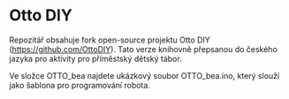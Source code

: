 # Otto DIY

Repozitář obsahuje fork open-source projektu Otto DIY (https://github.com/OttoDIY). Tato verze knihovně přepsanou do českého jazyka pro aktivity pro příměstský dětský tábor.

Ve složce OTTO_bea najdete ukázkový soubor OTTO_bea.ino, který slouží jako šablona pro programování robota.
